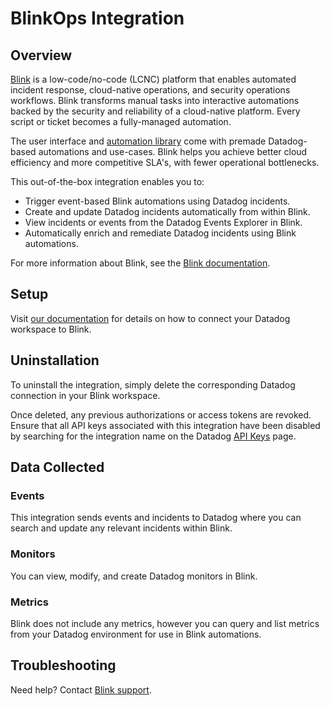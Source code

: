 # BlinkOps Integration

## Overview

[Blink][1] is a low-code/no-code (LCNC) platform that enables automated incident response, cloud-native operations, and security operations workflows. Blink transforms manual tasks into interactive automations backed by the security and reliability of a cloud-native platform. Every script or ticket becomes a fully-managed automation.

The user interface and [automation library][2] come with premade Datadog-based automations and use-cases. Blink helps you achieve better cloud efficiency and more competitive SLA's, with fewer operational bottlenecks.

This out-of-the-box integration enables you to:

- Trigger event-based Blink automations using Datadog incidents.
- Create and update Datadog incidents automatically from within Blink.
- View incidents or events from the Datadog Events Explorer in Blink.
- Automatically enrich and remediate Datadog incidents using Blink automations.

For more information about Blink, see the [Blink documentation][3].

## Setup

Visit [our documentation][4] for details on how to connect your Datadog workspace to Blink.

## Uninstallation

To uninstall the integration, simply delete the corresponding Datadog connection in your Blink workspace.

Once deleted, any previous authorizations or access tokens are revoked. Ensure that all API keys associated with this integration have been disabled by searching for the integration name on the Datadog [API Keys][5] page.

## Data Collected

### Events

This integration sends events and incidents to Datadog where you can search and update any relevant incidents within Blink. 

### Monitors

You can view, modify, and create Datadog monitors in Blink.

### Metrics

Blink does not include any metrics, however you can query and list metrics from your Datadog environment for use in Blink automations.

## Troubleshooting

Need help? Contact [Blink support][6].

[1]: https://www.blinkops.com/
[2]: https://library.blinkops.com/automations?vendors=Datadog
[3]: https://www.docs.blinkops.com/docs/Integrations/Datadog/Actions
[4]: https://www.docs.blinkops.com/docs/Integrations/Datadog/
[5]: https://app.datadoghq.com/organization-settings/api-keys
[6]: mailto:support@blinkops.com

